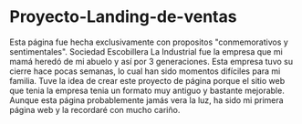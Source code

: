 # Proyecto-Landing-de-ventas

Esta página fue hecha exclusivamente con propositos "conmemorativos y sentimentales". 
Sociedad Escobillera La Industrial fue la empresa que mi mamá heredó de mi abuelo y así por 3 generaciones.
Esta empresa tuvo su cierre hace pocas semanas, lo cual han sido momentos difíciles para mi familia. 
Tuve la idea de crear este proyecto de página porque el sitio web que tenia la empresa tenia un formato muy antiguo y bastante mejorable.
Aunque esta página probablemente jamás vera la luz, ha sido mi primera página web y la recordaré con mucho cariño.
